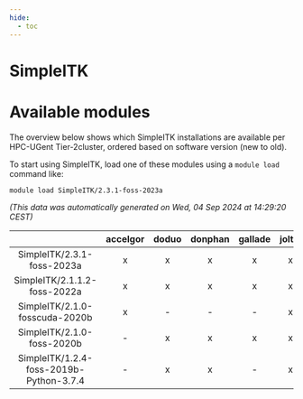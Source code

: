```yaml
---
hide:
  - toc
---
```


SimpleITK
=========

# Available modules


The overview below shows which SimpleITK installations are available per HPC-UGent Tier-2cluster, ordered based on software version (new to old).

To start using SimpleITK, load one of these modules using a `module load` command like:

```shell
module load SimpleITK/2.3.1-foss-2023a
```

*(This data was automatically generated on Wed, 04 Sep 2024 at 14:29:20 CEST)*  

| |accelgor|doduo|donphan|gallade|joltik|shinx|skitty|
| :---: | :---: | :---: | :---: | :---: | :---: | :---: | :---: |
|SimpleITK/2.3.1-foss-2023a|x|x|x|x|x|-|x|
|SimpleITK/2.1.1.2-foss-2022a|x|x|x|x|x|-|x|
|SimpleITK/2.1.0-fosscuda-2020b|x|-|-|-|x|-|-|
|SimpleITK/2.1.0-foss-2020b|-|x|x|x|x|-|x|
|SimpleITK/1.2.4-foss-2019b-Python-3.7.4|-|x|x|-|x|-|x|
